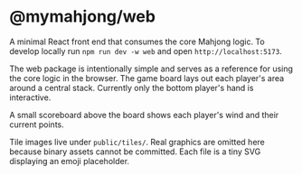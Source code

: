 # @mymahjong/web

A minimal React front end that consumes the core Mahjong logic. To develop locally run `npm run dev -w web` and open `http://localhost:5173`.

The web package is intentionally simple and serves as a reference for using the core logic in the browser. The game board lays out each player's area around a central stack. Currently only the bottom player's hand is interactive.

A small scoreboard above the board shows each player's wind and their current points.

Tile images live under `public/tiles/`. Real graphics are omitted here because binary assets cannot be committed. Each file is a tiny SVG displaying an emoji placeholder.
